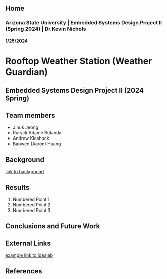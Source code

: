 Home
---
### Arizona State University | Embedded Systems Design Project II (Spring 2024) | Dr.Kevin Nichols
#### 1/25/2024

# Rooftop Weather Station (Weather Guardian)

## Embedded Systems Design Project II (2024 Spring) 



## Team members 

* Jinuk Jeong
* Ruryck Adame Butanda
* Andrew Kleshock
* Baowen (Aaron) Huang

## Background


[link to background](/background)

## Results

1. Numbered Point 1
1. Numbered Point 2
1. Numbered Point 3

## Conclusions and Future Work

## External Links

[example link to idealab](https://idealab.asu.edu)


## References
